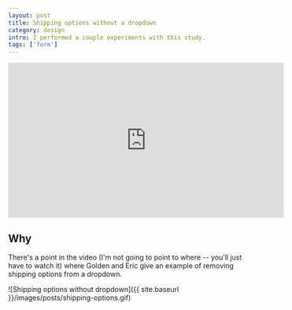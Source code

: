 ```yaml
---
layout: post
title: Shipping options without a dropdown
category: design
intro: I performed a couple experiments with this study.
tags: ['form']
---
```




<div class="video-wrapper">
    <iframe width="560" height="315" src="https://www.youtube.com/embed/hcYAHix-riY" frameborder="0" allowfullscreen></iframe>
</div>

## Why
There's a point in the video (I'm not going to point to where -- you'll just have to watch it) where Golden and Eric give an example of removing shipping options from a dropdown.

![Shipping options without dropdown]({{ site.baseurl }}/images/posts/shipping-options.gif)
